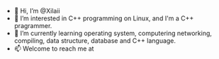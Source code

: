 - 👋 Hi, I’m @Xilaii
- 👀 I’m interested in C++ programming on Linux, and I'm a C++ pragrammer.
- 🌱 I’m currently learning operating system, computering networking, compiling, data structure, database and C++ language.
- 📫 Welcome to reach me at 

<!---
Xilaii/Xilaii is a ✨ special ✨ repository because its `README.md` (this file) appears on your GitHub profile.
You can click the Preview link to take a look at your changes.
--->
